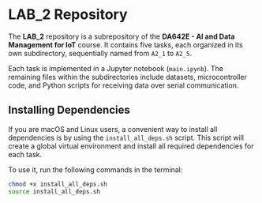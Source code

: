# LAB_2 Repository

The **LAB_2** repository is a subrepository of the **DA642E - AI and Data Management for IoT** course. It contains five tasks, each organized in its own subdirectory, sequentially named from `A2_1` to `A2_5`.  

Each task is implemented in a Jupyter notebook (`main.ipynb`). The remaining files within the subdirectories include datasets, microcontroller code, and Python scripts for receiving data over serial communication.

## Installing Dependencies

If you are macOS and Linux users, a convenient way to install all dependencies is by using the `install_all_deps.sh` script. This script will create a global virtual environment and install all required dependencies for each task.  

To use it, run the following commands in the terminal:

```sh
chmod +x install_all_deps.sh
source install_all_deps.sh
